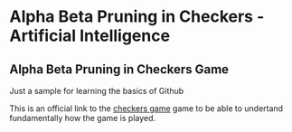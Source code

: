 # Alpha Beta Pruning in Checkers - Artificial Intelligence
## Alpha Beta Pruning in Checkers Game
Just a sample for learning the basics of Github

This is an official link to the [checkers game](https://www.officialgamerules.org/checkers) game to be able to undertand fundamentally how the game is played.